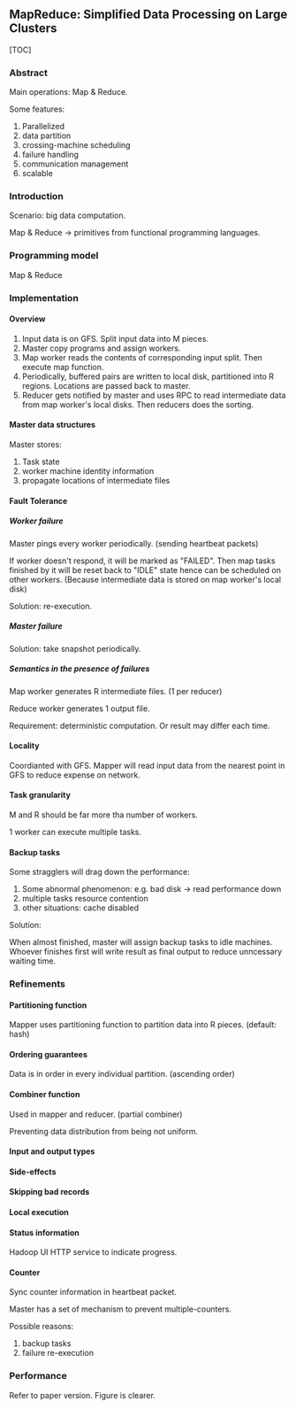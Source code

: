 ## MapReduce: Simplified Data Processing on Large Clusters

[TOC]



### Abstract

Main operations: Map & Reduce.

Some features:

1. Parallelized
2. data partition
3. crossing-machine scheduling
4. failure handling
5. communication management
6. scalable

### Introduction

Scenario: big data computation.

Map & Reduce -> primitives from functional programming languages.

### Programming model

Map & Reduce

### Implementation

#### Overview

1. Input data is on GFS. Split input data into M pieces.
2. Master copy programs and assign workers.
3. Map worker reads the contents of corresponding input split. Then execute map function.
4. Periodically, buffered pairs are written to local disk, partitioned into R regions. Locations are passed back to master.
5. Reducer gets notified by master and uses RPC to read intermediate data from map worker's local disks. Then reducers does the sorting.

#### Master data structures

Master stores:

1. Task state
2. worker machine identity information
3. propagate locations of intermediate files

#### Fault Tolerance

##### Worker failure

Master pings every worker periodically. (sending heartbeat packets)

If worker doesn't respond, it will be marked as "FAILED". Then map tasks finished by it will be reset back to "IDLE" state hence can be scheduled on other workers. (Because intermediate data is stored on map worker's local disk)

Solution: re-execution.

##### Master failure

Solution: take snapshot periodically.

##### Semantics in the presence of failures

Map worker generates R intermediate files. (1 per reducer)

Reduce worker generates 1 output file.

Requirement: deterministic computation. Or result may differ each time.

#### Locality

Coordianted with GFS. Mapper will read input data from the nearest point in GFS to reduce expense on network.

#### Task granularity

M and R should be far more tha number of workers.

1 worker can execute multiple tasks.

#### Backup tasks

Some stragglers will drag down the performance:

1. Some abnormal phenomenon: e.g. bad disk -> read performance down
2. multiple tasks resource contention
3. other situations: cache disabled

Solution:

When almost finished, master will assign backup tasks to idle machines. Whoever finishes first will write result as final output to reduce unncessary waiting time.

### Refinements

#### Partitioning function

Mapper uses partitioning function to partition data into R pieces. (default: hash)

#### Ordering guarantees

Data is in order in every individual partition. (ascending order)

#### Combiner function

Used in mapper and reducer. (partial combiner)

Preventing data distribution from being not uniform.

#### Input and output types

#### Side-effects

#### Skipping bad records

#### Local execution

#### Status information

Hadoop UI HTTP service to indicate progress.

#### Counter

Sync counter information in heartbeat packet.

Master has a set of mechanism to prevent multiple-counters.

Possible reasons:

1. backup tasks
2. failure re-execution

### Performance

Refer to paper version. Figure is clearer.